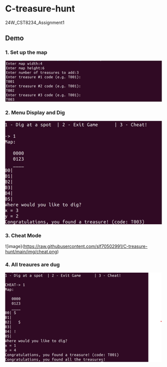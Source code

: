 ﻿# C-treasure-hunt
24W_CST8234_Assignment1

## Demo
### 1. Set up the map
![image](https://raw.githubusercontent.com/slf70502991/C-treasure-hunt/main/img/Set%20up%20the%20map.png)

### 2. Menu Display and Dig
![image](https://raw.githubusercontent.com/slf70502991/C-treasure-hunt/main/img/Menu%20and%20dig.png)

### 3. Cheat Mode
![image}(https://raw.githubusercontent.com/slf70502991/C-treasure-hunt/main/img/cheat.png)

### 4. All treaures are dug
![image](https://raw.githubusercontent.com/slf70502991/C-treasure-hunt/main/img/cheat%20mode%202.png)

